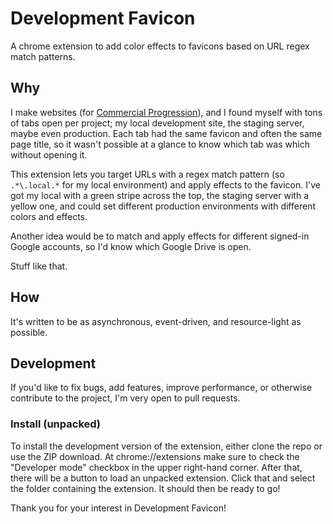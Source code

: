 # Development Favicon

A chrome extension to add color effects to favicons based on URL regex match patterns. 

## Why

I make websites (for [Commercial Progression](http://www.commercialprogression.com/)), and I found myself
with tons of tabs open per project; my local development site, the staging server, maybe even production.
Each tab had the same favicon and often the same page title, so it wasn't possible at a glance to know
which tab was which without opening it.

This extension lets you target URLs with a regex match pattern (so `.*\.local.*` for my local environment) and
apply effects to the favicon. I've got my local with a green stripe across the top, the staging server with a
yellow one, and could set different production environments with different colors and effects.

Another idea would be to match and apply effects for different signed-in Google accounts, so I'd know which
Google Drive is open.

Stuff like that.

## How

It's written to be as asynchronous, event-driven, and resource-light as possible.

## Development

If you'd like to fix bugs, add features, improve performance, or otherwise contribute to the project, I'm very
open to pull requests.

### Install (unpacked)

To install the development version of the extension, either clone the repo or use the ZIP download. At chrome://extensions make sure to check the "Developer mode" checkbox in the upper right-hand corner. After that, there will be a button to load an unpacked extension. Click that and select the folder containing the extension. It should then be ready to go!

Thank you for your interest in Development Favicon!
